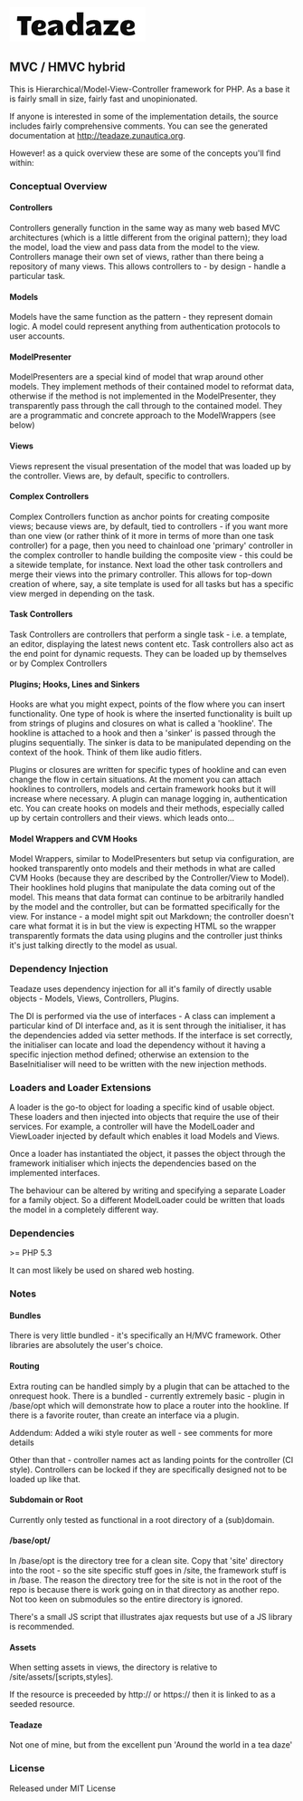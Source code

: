 ![](base/opt/assets/teadaze.png?raw=true)
## MVC / HMVC hybrid

This is Hierarchical/Model-View-Controller framework for PHP. As a base it is fairly small in size, fairly fast and unopinionated.

If anyone is interested in some of the implementation details, the source includes fairly comprehensive comments. You can see the generated documentation at http://teadaze.zunautica.org.

However! as a quick overview these are some of the concepts you'll find within:


### Conceptual Overview

#### Controllers

Controllers generally function in the same way as many web based MVC architectures (which is a little different from the original pattern); they load the model, load the view and pass data from the model to the view. Controllers manage their own set of views, rather than there being a repository of many views. This allows controllers to - by design - handle a particular task.

#### Models

Models have the same function as the pattern - they represent domain logic. A model could represent anything from authentication protocols to user accounts.

#### ModelPresenter

ModelPresenters are a special kind of model that wrap around other models. They implement methods of their contained model to reformat data, otherwise if the method is not implemented in the ModelPresenter, they transparently pass through the call through to the contained model. They are a programmatic and concrete approach to the ModelWrappers (see below)

#### Views

Views represent the visual presentation of the model that was loaded up by the controller. Views are, by default, specific to controllers.

#### Complex Controllers

Complex Controllers function as anchor points for creating composite views; because views are, by default, tied to controllers - if you want more than one view (or rather think of it more in terms of more than one task controller) for a page, then you need to chainload one 'primary' controller in the complex controller to handle building the composite view - this could be a sitewide template, for instance. Next load the other task controllers and merge their views into the primary controller. This allows for top-down creation of where, say, a site template is used for all tasks but has a specific view merged in depending on the task.

#### Task Controllers

Task Controllers are controllers that perform a single task - i.e. a template, an editor, displaying the latest news content etc. Task controllers also act as the end point for dynamic requests. They can be loaded up by themselves or by Complex Controllers

#### Plugins; Hooks, Lines and Sinkers

Hooks are what you might expect, points of the flow where you can insert functionality. One type of hook is where the inserted functionality is built up from strings of plugins and closures on what is called a 'hookline'. The hookline is attached to a hook and then a 'sinker' is passed through the plugins sequentially. The sinker is data to be manipulated depending on the context of the hook. Think of them like audio fitlers.

Plugins or closures are written for specific types of hookline and can even change the flow in certain situations. At the moment you can attach hooklines to controllers, models and certain framework hooks but it will increase where necessary. A plugin can manage logging in, authentication etc. You can create hooks on models and their methods, especially called up by certain controllers and their views. which leads onto...

#### Model Wrappers and CVM Hooks

Model Wrappers, similar to ModelPresenters but setup via configuration, are hooked transparently onto models and their methods in what are called CVM Hooks (because they are described by the Controller/View to Model). Their hooklines hold plugins that manipulate the data coming out of the model. This means that data format can continue to be arbitrarily handled by the model and the controller, but can be formatted specifically for the view. For instance - a model might spit out Markdown; the controller doesn't care what format it is in but the view is expecting HTML so the wrapper transparently formats the data using plugins and the controller just thinks it's just talking directly to the model as usual.

### Dependency Injection

Teadaze uses dependency injection for all it's family of directly usable objects - Models, Views, Controllers, Plugins.

The DI is performed via the use of interfaces - A class can implement a particular kind of DI interface and, as it is sent through the initialiser, it has the dependencies added via setter methods. If the interface is set correctly, the initialiser can locate and load the dependency without it having a specific injection method defined; otherwise an extension to the BaseInitialiser will need to be written with the new injection methods.

### Loaders and Loader Extensions

A loader is the go-to object for loading a specific kind of usable object. These loaders and then injected into objects that require the use of their services. For example, a controller will have the ModelLoader and ViewLoader injected by default which enables it load Models and Views.

Once a loader has instantiated the object, it passes the object through the framework initialiser which injects the dependencies based on the implemented interfaces.

The behaviour can be altered by writing and specifying a separate Loader for a family object. So a different ModelLoader could be written that loads the model in a completely different way.


### Dependencies

\>= PHP 5.3

It can most likely be used on shared web hosting.


### Notes

#### Bundles

There is very little bundled - it's specifically an H/MVC framework. Other libraries are absolutely the user's choice.

#### Routing

Extra routing can be handled simply by a plugin that can be attached to the onrequest hook. There is a bundled - currently extremely basic - plugin in /base/opt which will
demonstrate how to place a router into the hookline. If there is a favorite router, than create an interface via a plugin. 

Addendum: Added a wiki style router as well -  see comments for more details

Other than that - controller names act as landing points for the controller (CI style). Controllers can be locked if they are specifically designed not to be loaded up like that.


#### Subdomain or Root

Currently only tested as functional in a root directory of a (sub)domain.


#### /base/opt/

In /base/opt is the directory tree for a clean site. Copy that 'site' directory into the root - so the site specific stuff goes in /site, the framework stuff is in /base. The reason the directory tree for the site is not in the root of the repo is because there is work going on in that directory as another repo. Not too keen on submodules so the entire directory is ignored.

There's a small JS script that illustrates ajax requests but use of a JS library is recommended.

#### Assets

When setting assets in views, the directory is relative to /site/assets/[scripts,styles].

If the resource is preceeded by http:// or https:// then it is linked to as a seeded resource.

#### Teadaze

Not one of mine, but from the excellent pun 'Around the world in a tea daze'


### License

Released under MIT License
